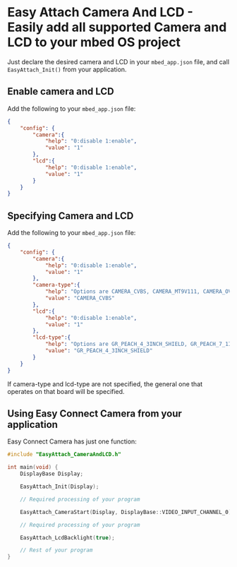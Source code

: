 # Easy Attach Camera And LCD - Easily add all supported Camera and LCD to your mbed OS project

Just declare the desired camera and LCD in your `mbed_app.json` file, and call `EasyAttach_Init()` from your application.

## Enable camera and LCD

Add the following to your ``mbed_app.json`` file:

```json
{
    "config": {
        "camera":{
            "help": "0:disable 1:enable",
            "value": "1"
        },
        "lcd":{
            "help": "0:disable 1:enable",
            "value": "1"
        }
    }
}
```

## Specifying Camera and LCD

Add the following to your ``mbed_app.json`` file:

```json
{
    "config": {
        "camera":{
            "help": "0:disable 1:enable",
            "value": "1"
        },
        "camera-type":{
            "help": "Options are CAMERA_CVBS, CAMERA_MT9V111, CAMERA_OV7725",
            "value": "CAMERA_CVBS"
        },
        "lcd":{
            "help": "0:disable 1:enable",
            "value": "1"
        },
        "lcd-type":{
            "help": "Options are GR_PEACH_4_3INCH_SHIELD, GR_PEACH_7_1INCH_SHIELD, GR_PEACH_RSK_TFT, GR_PEACH_DISPLAY_SHIELD, GR_LYCHEE_LCD",
            "value": "GR_PEACH_4_3INCH_SHIELD"
        }
    }
}
```

If camera-type and lcd-type are not specified, the general one that operates on that board will be specified.


## Using Easy Connect Camera from your application

Easy Connect Camera has just one function:

```cpp
#include "EasyAttach_CameraAndLCD.h"

int main(void) {
    DisplayBase Display;

    EasyAttach_Init(Display);

    // Required processing of your program

    EasyAttach_CameraStart(Display, DisplayBase::VIDEO_INPUT_CHANNEL_0);

    // Required processing of your program

    EasyAttach_LcdBacklight(true);

    // Rest of your program
}
```
